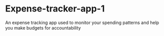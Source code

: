 # Expense-tracker-app-1
An expense tracking app used to monitor your spending patterns and help you make budgets for accountability
